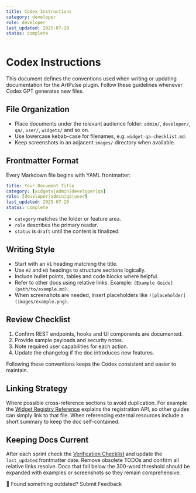 ```yaml
---
title: Codex Instructions
category: developer
role: developer
last_updated: 2025-07-20
status: complete
---
```


# Codex Instructions

This document defines the conventions used when writing or updating documentation for the ArtPulse plugin. Follow these guidelines whenever Codex GPT generates new files.

## File Organization
- Place documents under the relevant audience folder: `admin/`, `developer/`, `qa/`, `user/`, `widgets/` and so on.
- Use lowercase kebab-case for filenames, e.g. `widget-qa-checklist.md`.
- Keep screenshots in an adjacent `images/` directory when available.

## Frontmatter Format
Every Markdown file begins with YAML frontmatter:

```yaml
title: Your Document Title
category: [widgets|admin|developer|qa]
role: [developer|admin|qa|user]
last_updated: 2025-07-20
status: complete
```

- `category` matches the folder or feature area.
- `role` describes the primary reader.
- `status` is `draft` until the content is finalized.

## Writing Style
- Start with an `H1` heading matching the title.
- Use `H2` and `H3` headings to structure sections logically.
- Include bullet points, tables and code blocks where helpful.
- Refer to other docs using relative links. Example: `[Example Guide](path/to/example.md)`.
- When screenshots are needed, insert placeholders like `![placeholder](images/example.png)`.

## Review Checklist
1. Confirm REST endpoints, hooks and UI components are documented.
2. Provide sample payloads and security notes.
3. Note required user capabilities for each action.
4. Update the changelog if the doc introduces new features.

Following these conventions keeps the Codex consistent and easier to maintain.

## Linking Strategy
Where possible cross-reference sections to avoid duplication. For example the [Widget Registry Reference](widgets/widget-registry-reference.md) explains the registration API, so other guides can simply link to that file. When referencing external resources include a short summary to keep the doc self-contained.

## Keeping Docs Current
After each sprint check the [Verification Checklist](VERIFICATION-CHECKLIST.md) and update the `last_updated` frontmatter date. Remove obsolete TODOs and confirm all relative links resolve. Docs that fall below the 300-word threshold should be expanded with examples or screenshots so they remain comprehensive.

💬 Found something outdated? Submit Feedback
